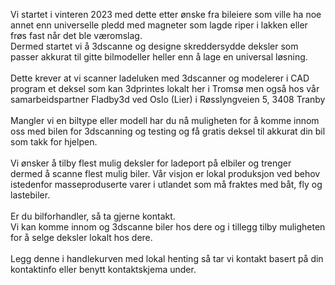 <!-- Edit this file to change the product description -->

<p>Vi startet i vinteren 2023 med dette etter ønske fra bileiere som ville ha noe annet enn universelle pledd med magneter som lagde riper i lakken eller frøs fast når det ble væromslag. <br>Dermed startet vi å 3dscanne og designe skreddersydde deksler som passer akkurat til gitte bilmodeller heller enn å lage en universal løsning.<br> <br>Dette krever at vi scanner ladeluken med 3dscanner og modelerer i CAD program et deksel som kan 3dprintes lokalt her i Tromsø men også hos vår samarbeidspartner Fladby3d ved Oslo (Lier) i <span>Røsslyngveien 5, 3408 Tranby</span><br><br>Mangler vi en biltype eller modell har du nå muligheten for å komme innom oss med bilen for 3dscanning og testing og få gratis deksel til akkurat din bil som takk for hjelpen. <br><br>Vi ønsker å tilby flest mulig deksler for ladeport på elbiler og trenger dermed å scanne flest mulig biler. Vår visjon er lokal produksjon ved behov istedenfor masseproduserte varer i utlandet som må fraktes med båt, fly og lastebiler.<br><br>Er du bilforhandler, så ta gjerne kontakt.<br>Vi kan komme innom og 3dscanne biler hos dere og i tillegg tilby muligheten for å selge deksler lokalt hos dere. <br><br>Legg denne i handlekurven med lokal henting så tar vi kontakt basert på din kontaktinfo eller benytt kontaktskjema under.</p>